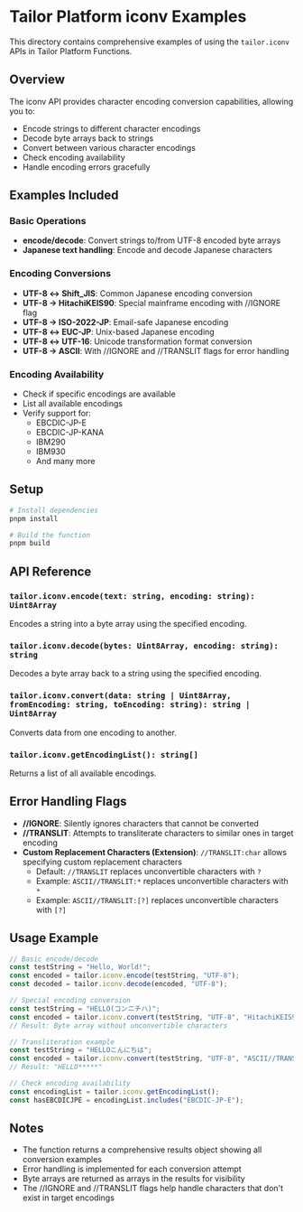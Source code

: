 # Tailor Platform iconv Examples

This directory contains comprehensive examples of using the `tailor.iconv` APIs in Tailor Platform Functions.

## Overview

The iconv API provides character encoding conversion capabilities, allowing you to:
- Encode strings to different character encodings
- Decode byte arrays back to strings
- Convert between various character encodings
- Check encoding availability
- Handle encoding errors gracefully

## Examples Included

### Basic Operations
- **encode/decode**: Convert strings to/from UTF-8 encoded byte arrays
- **Japanese text handling**: Encode and decode Japanese characters

### Encoding Conversions
- **UTF-8 ↔ Shift_JIS**: Common Japanese encoding conversion
- **UTF-8 → HitachiKEIS90**: Special mainframe encoding with //IGNORE flag
- **UTF-8 → ISO-2022-JP**: Email-safe Japanese encoding
- **UTF-8 ↔ EUC-JP**: Unix-based Japanese encoding
- **UTF-8 ↔ UTF-16**: Unicode transformation format conversion
- **UTF-8 → ASCII**: With //IGNORE and //TRANSLIT flags for error handling

### Encoding Availability
- Check if specific encodings are available
- List all available encodings
- Verify support for:
  - EBCDIC-JP-E
  - EBCDIC-JP-KANA
  - IBM290
  - IBM930
  - And many more

## Setup

```bash
# Install dependencies
pnpm install

# Build the function
pnpm build
```

## API Reference

### `tailor.iconv.encode(text: string, encoding: string): Uint8Array`
Encodes a string into a byte array using the specified encoding.

### `tailor.iconv.decode(bytes: Uint8Array, encoding: string): string`
Decodes a byte array back to a string using the specified encoding.

### `tailor.iconv.convert(data: string | Uint8Array, fromEncoding: string, toEncoding: string): string | Uint8Array`
Converts data from one encoding to another.

### `tailor.iconv.getEncodingList(): string[]`
Returns a list of all available encodings.

## Error Handling Flags

- **//IGNORE**: Silently ignores characters that cannot be converted
- **//TRANSLIT**: Attempts to transliterate characters to similar ones in target encoding
- **Custom Replacement Characters (Extension)**: `//TRANSLIT:char` allows specifying custom replacement characters
  - Default: `//TRANSLIT` replaces unconvertible characters with `?`
  - Example: `ASCII//TRANSLIT:*` replaces unconvertible characters with `*`
  - Example: `ASCII//TRANSLIT:[?]` replaces unconvertible characters with `[?]`

## Usage Example

```javascript
// Basic encode/decode
const testString = "Hello, World!";
const encoded = tailor.iconv.encode(testString, "UTF-8");
const decoded = tailor.iconv.decode(encoded, "UTF-8");

// Special encoding conversion
const testString = "HELLO(コンニチハ)";
const encoded = tailor.iconv.convert(testString, "UTF-8", "HitachiKEIS90//IGNORE");
// Result: Byte array without unconvertible characters

// Transliteration example
const testString = "HELLOこんにちは";
const encoded = tailor.iconv.convert(testString, "UTF-8", "ASCII//TRANSLIT:*");
// Result: "HELLO*****"

// Check encoding availability
const encodingList = tailor.iconv.getEncodingList();
const hasEBCDICJPE = encodingList.includes("EBCDIC-JP-E");
```

## Notes

- The function returns a comprehensive results object showing all conversion examples
- Error handling is implemented for each conversion attempt
- Byte arrays are returned as arrays in the results for visibility
- The //IGNORE and //TRANSLIT flags help handle characters that don't exist in target encodings